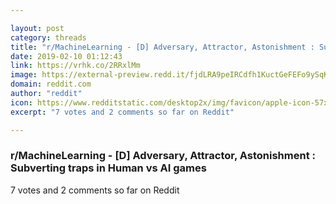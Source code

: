 ```yaml
---

layout: post
category: threads
title: "r/MachineLearning - [D] Adversary, Attractor, Astonishment : Subverting traps in Human vs AI games"
date: 2019-02-10 01:12:43
link: https://vrhk.co/2RRxlMm
image: https://external-preview.redd.it/fjdLRA9peIRCdfh1KuctGeFEFo9ySqKR87RZdyJZOJY.jpg?auto=webp&s=685f54c7502725daf4549d03649ab49585df3632
domain: reddit.com
author: "reddit"
icon: https://www.redditstatic.com/desktop2x/img/favicon/apple-icon-57x57.png
excerpt: "7 votes and 2 comments so far on Reddit"

---
```


### r/MachineLearning - [D] Adversary, Attractor, Astonishment : Subverting traps in Human vs AI games

7 votes and 2 comments so far on Reddit